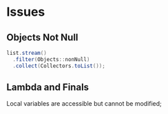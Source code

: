 # Issues

## Objects Not Null
```java
list.stream()
  .filter(Objects::nonNull)
  .collect(Collectors.toList());
```

## Lambda and Finals
Local variables are accessible but cannot be modified;
